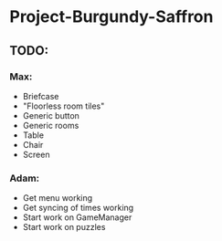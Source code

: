 # Project-Burgundy-Saffron

## TODO:

### Max:

* Briefcase
* "Floorless room tiles"
* Generic button
* Generic rooms
* Table
* Chair
* Screen

### Adam:

* Get menu working
* Get syncing of times working
* Start work on GameManager
* Start work on puzzles